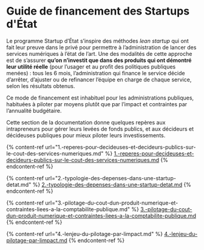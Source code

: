 # Guide de financement des Startups d'État

Le programme Startup d’État s’inspire des méthodes _lean startup_ qui ont fait leur preuve dans le privé pour permettre à l’administration de lancer des services numériques à l’état de l’art. Une des modalités de cette approche est de s’assurer **qu’on n’investit que dans des produits qui ont démontré leur utilité réelle** (pour l’usager et au profit des politiques publiques menées) : tous les 6 mois, l’administration qui finance le service décide d’arrêter, d’ajuster ou de refinancer l’équipe en charge de chaque service, selon les résultats obtenus.

Ce mode de financement est inhabituel pour les administrations publiques, habituées à piloter par moyens plutôt que par l’impact et contraintes par l’annualité budgétaire.

Cette section de la documentation donne quelques repères aux intrapreneurs pour gérer leurs levées de fonds publics, et aux décideurs et décideuses publiques pour mieux piloter leurs investissements.

{% content-ref url="1.-reperes-pour-decideuses-et-decideurs-publics-sur-le-cout-des-services-numeriques.md" %}
[1.-reperes-pour-decideuses-et-decideurs-publics-sur-le-cout-des-services-numeriques.md](1.-reperes-pour-decideuses-et-decideurs-publics-sur-le-cout-des-services-numeriques.md)
{% endcontent-ref %}

{% content-ref url="2.-typologie-des-depenses-dans-une-startup-detat.md" %}
[2.-typologie-des-depenses-dans-une-startup-detat.md](2.-typologie-des-depenses-dans-une-startup-detat.md)
{% endcontent-ref %}

{% content-ref url="3.-pilotage-du-cout-dun-produit-numerique-et-contraintes-liees-a-la-comptabilite-publique.md" %}
[3.-pilotage-du-cout-dun-produit-numerique-et-contraintes-liees-a-la-comptabilite-publique.md](3.-pilotage-du-cout-dun-produit-numerique-et-contraintes-liees-a-la-comptabilite-publique.md)
{% endcontent-ref %}

{% content-ref url="4.-lenjeu-du-pilotage-par-limpact.md" %}
[4.-lenjeu-du-pilotage-par-limpact.md](4.-lenjeu-du-pilotage-par-limpact.md)
{% endcontent-ref %}
